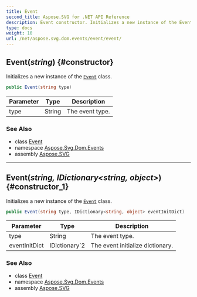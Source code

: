 ```yaml
---
title: Event
second_title: Aspose.SVG for .NET API Reference
description: Event constructor. Initializes a new instance of the Event class
type: docs
weight: 10
url: /net/aspose.svg.dom.events/event/event/
---
```

## Event(*string*) {#constructor}

Initializes a new instance of the [`Event`](../) class.

```csharp
public Event(string type)
```

| Parameter | Type | Description |
| --- | --- | --- |
| type | String | The event type. |

### See Also

* class [Event](../)
* namespace [Aspose.Svg.Dom.Events](../../../aspose.svg.dom.events/)
* assembly [Aspose.SVG](../../../)

---

## Event(*string, IDictionary&lt;string, object&gt;*) {#constructor_1}

Initializes a new instance of the [`Event`](../) class.

```csharp
public Event(string type, IDictionary<string, object> eventInitDict)
```

| Parameter | Type | Description |
| --- | --- | --- |
| type | String | The event type. |
| eventInitDict | IDictionary`2 | The event initialize dictionary. |

### See Also

* class [Event](../)
* namespace [Aspose.Svg.Dom.Events](../../../aspose.svg.dom.events/)
* assembly [Aspose.SVG](../../../)
